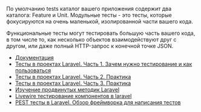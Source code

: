 По умолчанию tests каталог вашего приложения содержит два каталога: Feature и Unit. 
Модульные тесты - это тесты, которые фокусируются на очень маленькой, изолированной части вашего кода.

Функциональные тесты могут тестировать большую часть вашего кода, в том числе то, 
как несколько объектов взаимодействуют друг с другом, или даже полный HTTP-запрос к конечной точке JSON.

[//]: # "materials"

- [Документация](https://laravel.com/docs/10.x/testing)
- [Тесты в проектах Laravel. Часть 1. Зачем нужно тестирование и как пользоваться](https://youtu.be/rEZolULXhhw)
- [Тесты в проектах Laravel. Часть 2. Практика](https://youtu.be/90_hBNcT9HA)
- [Тесты в проектах Laravel. Часть 3. Практика](https://youtu.be/5DFfCzJDiYs)
- [Изучение продвинутых методик Laravel](https://learn.cutcode.dev/store)
- [Livewire тестирование компонентов в laravel](https://youtu.be/mdnHSEDY2XY)
- [PEST тесты в Laravel. Обзор фреймворка для написания тестов](https://youtu.be/6BDAMKiRkhA)

[//]: # "/materials"
